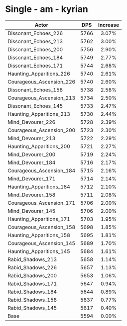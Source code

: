 # Single - am - kyrian
| Actor | DPS | Increase |
|---|:---:|:---:|
|Dissonant_Echoes_226|5766|3.07%|
|Dissonant_Echoes_213|5762|3.00%|
|Dissonant_Echoes_200|5756|2.90%|
|Dissonant_Echoes_184|5749|2.77%|
|Dissonant_Echoes_171|5744|2.68%|
|Haunting_Apparitions_226|5740|2.61%|
|Courageous_Ascension_226|5740|2.60%|
|Dissonant_Echoes_158|5738|2.58%|
|Courageous_Ascension_213|5734|2.50%|
|Dissonant_Echoes_145|5733|2.47%|
|Haunting_Apparitions_213|5730|2.44%|
|Mind_Devourer_226|5728|2.39%|
|Courageous_Ascension_200|5723|2.30%|
|Mind_Devourer_213|5722|2.29%|
|Haunting_Apparitions_200|5721|2.27%|
|Mind_Devourer_200|5719|2.24%|
|Mind_Devourer_184|5716|2.17%|
|Courageous_Ascension_184|5715|2.16%|
|Mind_Devourer_171|5714|2.14%|
|Haunting_Apparitions_184|5712|2.10%|
|Mind_Devourer_158|5711|2.08%|
|Courageous_Ascension_171|5706|2.00%|
|Mind_Devourer_145|5706|2.00%|
|Haunting_Apparitions_171|5703|1.95%|
|Courageous_Ascension_158|5698|1.85%|
|Haunting_Apparitions_158|5695|1.81%|
|Courageous_Ascension_145|5689|1.70%|
|Haunting_Apparitions_145|5684|1.61%|
|Rabid_Shadows_213|5658|1.14%|
|Rabid_Shadows_226|5657|1.13%|
|Rabid_Shadows_200|5653|1.06%|
|Rabid_Shadows_171|5647|0.94%|
|Rabid_Shadows_184|5644|0.89%|
|Rabid_Shadows_158|5637|0.77%|
|Rabid_Shadows_145|5617|0.40%|
|Base|5594|0.00%|
